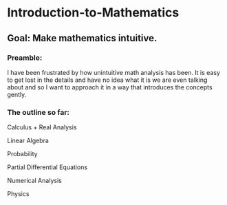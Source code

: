 # Introduction-to-Mathematics
## Goal: Make mathematics intuitive.

### Preamble: 
I have been frustrated by how unintuitive math analysis has been. It is easy to get lost in the details and have no idea what it is we are            even talking about and so I want to approach it in a way that introduces the concepts gently.
            
### The outline so far:
  Calculus + Real Analysis
  
  Linear Algebra
  
  Probability
  
  Partial Differential Equations
  
  Numerical Analysis
  
  Physics
  
